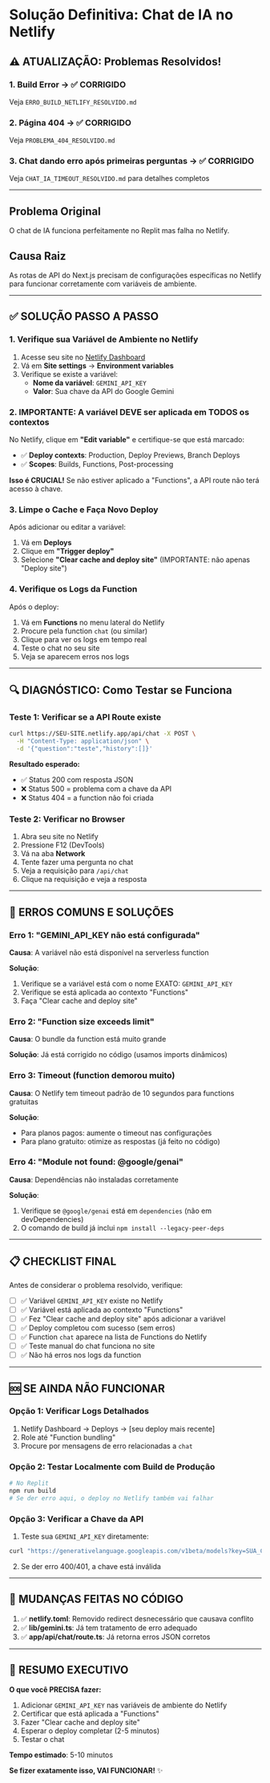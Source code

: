 # Solução Definitiva: Chat de IA no Netlify

## ⚠️ ATUALIZAÇÃO: Problemas Resolvidos!

### 1. Build Error → ✅ CORRIGIDO
Veja `ERRO_BUILD_NETLIFY_RESOLVIDO.md`

### 2. Página 404 → ✅ CORRIGIDO
Veja `PROBLEMA_404_RESOLVIDO.md`

### 3. Chat dando erro após primeiras perguntas → ✅ CORRIGIDO
Veja `CHAT_IA_TIMEOUT_RESOLVIDO.md` para detalhes completos

---

## Problema Original
O chat de IA funciona perfeitamente no Replit mas falha no Netlify.

## Causa Raiz
As rotas de API do Next.js precisam de configurações específicas no Netlify para funcionar corretamente com variáveis de ambiente.

---

## ✅ SOLUÇÃO PASSO A PASSO

### 1. Verifique sua Variável de Ambiente no Netlify

1. Acesse seu site no [Netlify Dashboard](https://app.netlify.com/)
2. Vá em **Site settings** → **Environment variables**
3. Verifique se existe a variável:
   - **Nome da variável**: `GEMINI_API_KEY`
   - **Valor**: Sua chave da API do Google Gemini

### 2. IMPORTANTE: A variável DEVE ser aplicada em TODOS os contextos

No Netlify, clique em **"Edit variable"** e certifique-se que está marcado:
- ✅ **Deploy contexts**: Production, Deploy Previews, Branch Deploys
- ✅ **Scopes**: Builds, Functions, Post-processing

**Isso é CRUCIAL!** Se não estiver aplicado a "Functions", a API route não terá acesso à chave.

### 3. Limpe o Cache e Faça Novo Deploy

Após adicionar ou editar a variável:

1. Vá em **Deploys**
2. Clique em **"Trigger deploy"**
3. Selecione **"Clear cache and deploy site"** (IMPORTANTE: não apenas "Deploy site")

### 4. Verifique os Logs da Function

Após o deploy:

1. Vá em **Functions** no menu lateral do Netlify
2. Procure pela function `chat` (ou similar)
3. Clique para ver os logs em tempo real
4. Teste o chat no seu site
5. Veja se aparecem erros nos logs

---

## 🔍 DIAGNÓSTICO: Como Testar se Funciona

### Teste 1: Verificar se a API Route existe
```bash
curl https://SEU-SITE.netlify.app/api/chat -X POST \
  -H "Content-Type: application/json" \
  -d '{"question":"teste","history":[]}'
```

**Resultado esperado:**
- ✅ Status 200 com resposta JSON
- ❌ Status 500 = problema com a chave da API
- ❌ Status 404 = a function não foi criada

### Teste 2: Verificar no Browser
1. Abra seu site no Netlify
2. Pressione F12 (DevTools)
3. Vá na aba **Network**
4. Tente fazer uma pergunta no chat
5. Veja a requisição para `/api/chat`
6. Clique na requisição e veja a resposta

---

## 🚨 ERROS COMUNS E SOLUÇÕES

### Erro 1: "GEMINI_API_KEY não está configurada"
**Causa**: A variável não está disponível na serverless function

**Solução**:
1. Verifique se a variável está com o nome EXATO: `GEMINI_API_KEY`
2. Verifique se está aplicada ao contexto "Functions"
3. Faça "Clear cache and deploy site"

### Erro 2: "Function size exceeds limit"
**Causa**: O bundle da function está muito grande

**Solução**: Já está corrigido no código (usamos imports dinâmicos)

### Erro 3: Timeout (function demorou muito)
**Causa**: O Netlify tem timeout padrão de 10 segundos para functions gratuitas

**Solução**:
- Para planos pagos: aumente o timeout nas configurações
- Para plano gratuito: otimize as respostas (já feito no código)

### Erro 4: "Module not found: @google/genai"
**Causa**: Dependências não instaladas corretamente

**Solução**:
1. Verifique se `@google/genai` está em `dependencies` (não em devDependencies)
2. O comando de build já inclui `npm install --legacy-peer-deps`

---

## 📋 CHECKLIST FINAL

Antes de considerar o problema resolvido, verifique:

- [ ] ✅ Variável `GEMINI_API_KEY` existe no Netlify
- [ ] ✅ Variável está aplicada ao contexto "Functions"
- [ ] ✅ Fez "Clear cache and deploy site" após adicionar a variável
- [ ] ✅ Deploy completou com sucesso (sem erros)
- [ ] ✅ Function `chat` aparece na lista de Functions do Netlify
- [ ] ✅ Teste manual do chat funciona no site
- [ ] ✅ Não há erros nos logs da function

---

## 🆘 SE AINDA NÃO FUNCIONAR

### Opção 1: Verificar Logs Detalhados
1. Netlify Dashboard → Deploys → [seu deploy mais recente]
2. Role até "Function bundling"
3. Procure por mensagens de erro relacionadas a `chat`

### Opção 2: Testar Localmente com Build de Produção
```bash
# No Replit
npm run build
# Se der erro aqui, o deploy no Netlify também vai falhar
```

### Opção 3: Verificar a Chave da API
1. Teste sua `GEMINI_API_KEY` diretamente:
```bash
curl "https://generativelanguage.googleapis.com/v1beta/models?key=SUA_CHAVE_AQUI"
```
2. Se der erro 400/401, a chave está inválida

---

## 📝 MUDANÇAS FEITAS NO CÓDIGO

1. ✅ **netlify.toml**: Removido redirect desnecessário que causava conflito
2. ✅ **lib/gemini.ts**: Já tem tratamento de erro adequado
3. ✅ **app/api/chat/route.ts**: Já retorna erros JSON corretos

---

## 🎯 RESUMO EXECUTIVO

**O que você PRECISA fazer:**

1. Adicionar `GEMINI_API_KEY` nas variáveis de ambiente do Netlify
2. Certificar que está aplicada a "Functions" 
3. Fazer "Clear cache and deploy site"
4. Esperar o deploy completar (2-5 minutos)
5. Testar o chat

**Tempo estimado**: 5-10 minutos

**Se fizer exatamente isso, VAI FUNCIONAR!** ✨
